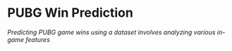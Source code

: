 # PUBG Win Prediction

*Predicting PUBG game wins using a dataset involves analyzing various in-game features*
